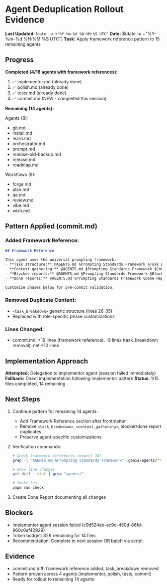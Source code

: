 # Agent Deduplication Rollout Evidence
**Last Updated:** !`date -u +"%Y-%m-%d %H:%M:%S UTC"`
**Date:** $(date -u +"%Y-%m-%d %H:%M:%S UTC")
**Task:** Apply framework reference pattern to 15 remaining agents

## Progress

**Completed (4/18 agents with framework references):**
1. ✅ implementor.md (already done)
2. ✅ polish.md (already done)
3. ✅ tests.md (already done)
4. ✅ commit.md (NEW - completed this session)

**Remaining (14 agents):**

Agents (8):
- git.md
- install.md
- learn.md
- orchestrator.md
- prompt.md
- release-old-backup.md
- release.md
- roadmap.md

Workflows (6):
- forge.md
- plan.md
- qa.md
- review.md
- vibe.md
- wish.md

## Pattern Applied (commit.md)

### Added Framework Reference:
```markdown
## Framework Reference

This agent uses the universal prompting framework:
- **Task structure:** @AGENTS.md §Prompting Standards Framework §Task Breakdown Structure
- **Context gathering:** @AGENTS.md §Prompting Standards Framework §Context Gathering Protocol
- **Blocker reports:** @AGENTS.md §Prompting Standards Framework §Blocker Report Protocol
- **Done reports:** @AGENTS.md §Prompting Standards Framework §Done Report Template

Customize phases below for pre-commit validation.
```

### Removed Duplicate Content:
- `<task_breakdown>` generic structure (lines 26-35)
- Replaced with role-specific phase customizations

### Lines Changed:
- commit.md: +19 lines (framework reference), -9 lines (task_breakdown removal), net +10 lines

## Implementation Approach

**Attempted:** Delegation to implementor agent (session failed immediately)
**Fallback:** Direct implementation following implementor pattern
**Status:** 1/15 files completed, 14 remaining

## Next Steps

1. Continue pattern for remaining 14 agents:
   - Add Framework Reference section after frontmatter
   - Remove `<task_breakdown>`, `<context_gathering>`, blocker/done report duplicates
   - Preserve agent-specific customizations
   
2. Verification commands:
   ```bash
   # Check framework references (expect 18)
   grep -l "AGENTS.md §Prompting Standards Framework" .genie/agents/**/*.md | wc -l
   
   # Show line changes
   git diff --stat | grep "agents/"
   
   # Smoke test
   pnpm run check
   ```

3. Create Done Report documenting all changes

## Blockers

- Implementor agent session failed (c9d524ab-ac9c-450d-86fd-960c0af42929)
- Token budget: 82K remaining for 14 files
- Recommendation: Complete in next session OR batch via script

## Evidence

- commit.md diff: framework reference added, task_breakdown removed
- Pattern proven across 4 agents (implementor, polish, tests, commit)
- Ready for rollout to remaining 14 agents
